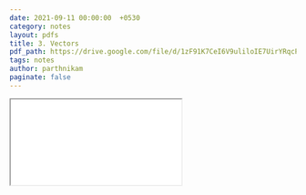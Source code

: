 ```yaml
---
date: 2021-09-11 00:00:00  +0530
category: notes
layout: pdfs
title: 3. Vectors
pdf_path: https://drive.google.com/file/d/1zF91K7CeI6V9uliloIE7UirYRqcPXvSL/preview?usp=sharing
tags: notes
author: parthnikam
paginate: false
---
```


<iframe class="embed-pdf" src="{{ page.pdf_path }}#toolbar=0" seamless="seamless" scrolling="no" style="overflow:hidden"></iframe>
